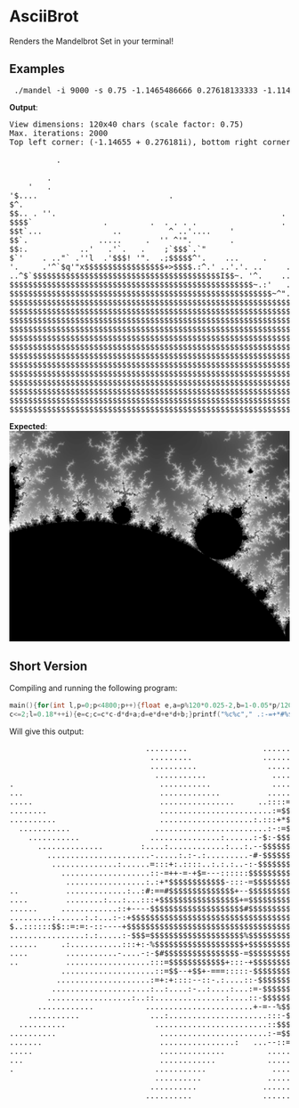 # AsciiBrot
Renders the Mandelbrot Set in your terminal!
## Examples
<pre> ./mandel -i 9000 -s 0.75 -1.1465486666 0.27618133333 -1.114949733 0.2524821333 </pre>
<b>Output</b>:
<pre>
View dimensions: 120x40 chars (scale factor: 0.75)
Max. iterations: 2000
Top left corner: (-1.14655 + 0.276181i), bottom right corner: (-1.11495 + 0.252482i)
                                                                                          
          .                                                                               
                                                                                       .  
        .                                                                                 
    '   .                                                                      '          
'$....                            .                                               .       
$^.                                                                          :.           
$$.. . ''.                                                .                    .          
$$$$`               .         .  . . . .                  . .             .  .            
$$t`...               ..          ^ ..'....    '            .... .    .              .    
$$`.               .....     .  '' ^'".        .                .      ..   '.            
$$:.           ..'   .'`.   .    ;`$$$`.`"                    ..$'..'. .i$$`. . .         
$`'    . .."` .''l  .'$$$! '".  .;$$$$$^'.    ...     .     ...i$$$$$$$m$$$...            
'.     .'^`$q'"x$$$$$$$$$$$$$$$$$+>$$$$.:^.' ..'.'. ..     ..^$$$$$$$$$$$$'.             .
..^$`$$$$$$$$$$$$$$$$$$$$$$$$$$$$$$$$$$$$$$$$I$$~. '^.    ..$$$$$$$$$$$$$$$l..            
$$$$$$$$$$$$$$$$$$$$$$$$$$$$$$$$$$$$$$$$$$$$$$$$$$$$~.:'   .$$$$$$$$$$$$$$$$$..`.         
$$$$$$$$$$$$$$$$$$$$$$$$$$$$$$$$$$$$$$$$$$$$$$$$$$$$$$$$~^".$$$$$$$$$$$$$$$.'...          
$$$$$$$$$$$$$$$$$$$$$$$$$$$$$$$$$$$$$$$$$$$$$$$$$$$$$$$$$$$$$'$$$$$$$$$$$$$.` . .         
$$$$$$$$$$$$$$$$$$$$$$$$$$$$$$$$$$$$$$$$$$$$$$$$$$$$$$$$$$$$$$$$$$$$$$$$.''               
$$$$$$$$$$$$$$$$$$$$$$$$$$$$$$$$$$$$$$$$$$$$$$$$$$$$$$$$$$$$$$$$$$$$_.. ^    ..     ..    
$$$$$$$$$$$$$$$$$$$$$$$$$$$$$$$$$$$$$$$$$$$$$$$$$$$$$$$$$$$$$$$$$$$$$$$$l.' ..       . .  
$$$$$$$$$$$$$$$$$$$$$$$$$$$$$$$$$$$$$$$$$$$$$$$$$$$$$$$$$$$$$$$$$$$$$$$$$$~.`^'  .  ...   
$$$$$$$$$$$$$$$$$$$$$$$$$$$$$$$$$$$$$$$$$$$$$$$$$$$$$$$$$$$$$$$$$$$$$$$$$$$$'.. .  ,'  .  
$$$$$$$$$$$$$$$$$$$$$$$$$$$$$$$$$$$$$$$$$$$$$$$$$$$$$$$$$$$$$$$$$$$$$$$$$$$$$$$`$$$^^..'  
$$$$$$$$$$$$$$$$$$$$$$$$$$$$$$$$$$$$$$$$$$$$$$$$$$$$$$$$$$$$$$$$$$$$$$$$$$$$$$$$)$`'  `   
$$$$$$$$$$$$$$$$$$$$$$$$$$$$$$$$$$$$$$$$$$$$$$$$$$$$$$$$$$$$$$$$$$$$$$$$$$$$$$$$$$$".^'   
$$$$$$$$$$$$$$$$$$$$$$$$$$$$$$$$$$$$$$$$$$$$$$$$$$$$$$$$$$$$$$$$$$$$$$$$$$$$$$$$$$$$[, '  
$$$$$$$$$$$$$$$$$$$$$$$$$$$$$$$$$$$$$$$$$$$$$$$$$$$$$$$$$$$$$$$$$$$$$$$$$$$$$$$$$$$$$$.. .
$$$$$$$$$$$$$$$$$$$$$$$$$$$$$$$$$$$$$$$$$$$$$$$$$$$$$$$$$$$$$$$$$$$$$$$$$$$$$$$$$$$$$$$$.$
$$$$$$$$$$$$$$$$$$$$$$$$$$$$$$$$$$$$$$$$$$$$$$$$$$$$$$$$$$$$$$$$$$$$$$$$$$$$$$$$$$$$$$$$$$
</pre>
<b>Expected</b>:<br />
![Screenshot](https://raw.githubusercontent.com/JGHipp/AsciiBrot/master/expected.png)
## Short Version
Compiling and running the following program:
```c
main(){for(int l,p=0;p<4800;p++){float e,a=p%120*0.025-2,b=1-0.05*p/120,c=0,d=0,i=0;for(;i<50&&
c<=2;l=0.18*++i){e=c;c=c*c-d*d+a;d=e*d+e*d+b;}printf("%c%c"," .:-=+*#%$"[l],p%120==119?10:0);}}
```
Will give this output:
<pre>
                             .........                .....................--+:............                          ...
                              .........               ....................::=:.............                       ......
                              ..........               ...............:-::*$$-::.:.:.......                   ..........
                               ...........              .............:-+$$$$$$+%+-..:......               ..............
.                               ...........             .............:+$$$$$$$$#-...:......         ................    
...                             .............          ......:....:.:::$$$$$$$$*-:..............................        
.....                           ................     ..::::=:.:.:=-:::--+$$$$$=----::--:......-:............            
........                        ........................:=$$-%:::$$%$$$$$$$$$$$$$$$$$$$::::=::-::.......                
..........                      ....................:.:::+*$$$=$$$$$$$$$$$$$$$$$$$$$$$$$$-$$$$+:=....                   
  ...........                  ........................:-:=$$$$$$$$$$$$$$$$$$$$$$$$$$$$$$$$$$$*....                     
    ...........               ...............:......:-$:-$$$$$$$$$$$$$$$$$$$$$$$$$$$$$$$$$$$$:...:.                  .. 
      ..............        :....:............:...:.--$$$$$$$$$$$$$$$$$$$$$$$$$$$$$$$$$$$$$$$$$:..=...      ........    
        ......................-.....:.:-.:.........-#-$$$$$$$$$$$$$$$$$$$$$$$$$$$$$$$$$$$$$$$$$$*:::..............      
         ..............:......=:::+:.::::..:.:.:..-:-$$$$$$$$$$$$$$$$$$$$$$$$$$$$$$$$$$$$$$$$$$$*:...............       
           ...................::-=++-=-+$=---::::::$$$$$$$$$$$$$$$$$$$$$$$$$$$$$$$$$$$$$$$$$$$$$::.............         
            .................:.:+*$$$$$$$$$$$$-:::-=$$$$$$$$$$$$$$$$$$$$$$$$$$$$$$$$$$$$$$$$$$$$$#..........            
..          .............:..:#:==#$$$$$$$$$$$$$$+--$$$$$$$$$$$$$$$$$$$$$$$$$$$$$$$$$$$$$$$$$$$$+:........               
....        ........:...:...:::+$$$$$$$$$$$$$$$$$+=$$$$$$$$$$$$$$$$$$$$$$$$$$$$$$$$$$$$$$$$$$$$-...:..                  
......     ............::+----$$$$$$$$$$$$$$$$$$$$#$$$$$$$$$$$$$$$$$$$$$$$$$$$$$$$$$$$$$$$$$$$*....                     
.........:......:.:...:-:+$$$$$$$$$$$$$$$$$$$$$$$$$$$$$$$$$$$$$$$$$$$$$$$$$$$$$$$$$$$$$$$$$$:......                     
$..::::::$$::=:=:-::----+$$$$$$$$$$$$$$$$$$$$$$$$$$$$$$$$$$$$$$$$$$$$$$$$$$$$$$$$$$$$$$$$$$$$$:.:..                     
................:.:.....:-$$$=$$$$$$$$$$$$$$$$$$$$%$$$$$$$$$$$$$$$$$$$$$$$$$$$$$$$$$$$$$$$$$$$$%.....                   
......     .:...........:::+:-%$$$$$$$$$$$$$$$$$$$+$$$$$$$$$$$$$$$$$$$$$$$$$$$$$$$$$$$$$$$$$$$$$$........               
....        ...........-....-:-$#$$$$$$$$$$$$$$$$-=$$$$$$$$$$$$$$$$$$$$$$$$$$$$$$$$$$$$$$$$$$$$$-..........             
..          ..................:::=$$$$$$$$$$$$+:::-+$$$$$$$$$$$$$$$$$$$$$$$$$$$$$$$$$$$$$$$$$$$$=:.............         
           ....................::=$$--+$$+-===:::::-$$$$$$$$$$$$$$$$$$$$$$$$$$$$$$$$$$$$$$$$$$$$::..............        
          ....................:=+:+::::--::-.:....::-$$$$$$$$$$$$$$$$$$$$$$$$$$$$$$$$$$$$$$$$$$$$$-...............      
         .....................:..:....:-..:....:...:=-$$$$$$$$$$$$$$$$$$$$$$$$$$$$$$$$$$$$$$$$*::.-.................    
        ..................:..::...............:....::-$$$$$$$$$$$$$$$$$$$$$$$$$$$$$$$$$$$$$$$-=.:...                 .. 
      ............           .......................+-=--%$$$$$$$$$$$$$$$$$$$$$$$$$$$$$$$$$$$$:....                     
    ...........               ...:.....................:::-$$$$$$$$$$$$$$$$$$$$$$$$$$$$$$=$$$$::..:.                    
  ..........                   ........................::$$$$$=$$$$$$$$$$$$$$$$$$$$$$$$*::$$-$=-.......                 
..........                      .......................:-=$$-$::-$$$$$$$$$$$$$$$$$$-=$=-......-............             
.......                         ................:   ...--::=:.:.:--.::--%$$$$$$-::.:.:........:................         
.....                           ..............         ......:.....::-+*$$$$$$$$:::.........    ....................    
...                             ............           ...............-%$$$$$$$$::.........              ...............
.                              ...........              ............::-+=$$$$$=-*..........                   ..........
                               ..........              ..............::.::-$$*=:...........                      .......
                              ..........              ................:...::-::............                          ...
                             ..........               ..................:::-::--...........                             

</pre>
